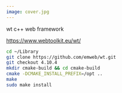 ```yaml
---
image: cover.jpg
---
```



wt c++ web framework

https://www.webtoolkit.eu/wt/

```bash
cd ~/Library
git clone https://github.com/emweb/wt.git
git checkout 4.10.4
mkdir cmake-build && cd cmake-build
cmake -DCMAKE_INSTALL_PREFIX=/opt ..
make
sudo make install

```